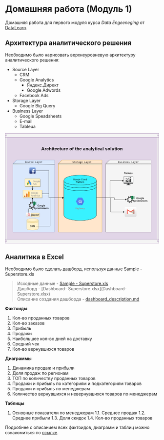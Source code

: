 <a id="up"></a>
# Домашняя работа (Модуль 1)
Домашняя работа для первого модуля курса _Data Engeeneging_ от [DataLearn](https://datalearn.ru/).
## Архитектура аналитического решения
Необходимо было нарисовать верхнеуровневую архитектуру аналитического решения:
- Source Layer 
    - CRM
    - Google Analytics
        - Яндекс.Директ
        - Google Adwords
    - Facebook Ads
- Storage Layer
    - Google Big Query
- Business Layer
    - Google Speadsheets
    - E-mail
    - Tableua

![AnalyticsLayer](img/AnalyticsLayer.png)

## Аналитика в Excel
Необходимо было сделать дашборд, используя данные Sample - Superstore.xls
> Исходные данные - [Sample - Superstore.xls](https://github.com/Data-Learn/data-engineering/blob/master/DE-101%20Modules/Module01/DE%20-%20101%20Lab%201.1/Sample%20-%20Superstore.xls?raw=true)<br>
> Дашборд - [Dashboard- Superstore.xlsx](Dashboard- Superstore.xlsx)<br>
> Описание создания дашборда - [dashboard_description.md](https://github.com/sadokhin/DE-101/blob/711d5ca013dd21317a451eebc8091a5034a745dd/Module%201/dashboard_description.md)

__Фактоиды__
1. Кол-во проданных товаров
2. Кол-во заказов
3. Прибыль
4. Продажи
5. Наибольшее кол-во дней на доставку
6. Средний чек
7. Кол-во вернувшихся товаров

__Диаграммы__
1. Динамика продаж и прибыли
2. Доля продаж по регионам
3. ТОП по количеству проданных товаров
4. Продажи и прибыль по категориям и подкатегориям товаров
5. Продажи и прибыль по менеджерам
6. Количество вернувшихся и невернувшихся товаров по менеджерам

__Таблицы__
1. Основные показатели по менеджерам
    1.1. Среднее продаж
    1.2. Среднее прибыли
    1.3. Доля скидок
    1.4. Кол-во проданных товаров

Подробнее с описанием всех фактоидов, диаграмм и таблиц можно ознакомиться по [ссылке](https://github.com/sadokhin/DE-101/blob/711d5ca013dd21317a451eebc8091a5034a745dd/Module%201/dashboard_description.md).

